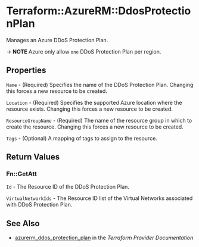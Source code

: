 # Terraform::AzureRM::DdosProtectionPlan

Manages an Azure DDoS Protection Plan.

-> **NOTE** Azure only allow `one` DDoS Protection Plan per region.

## Properties

`Name` - (Required) Specifies the name of the DDoS Protection Plan. Changing this forces a new resource to be created.

`Location` - (Required) Specifies the supported Azure location where the resource exists. Changing this forces a new resource to be created.

`ResourceGroupName` - (Required) The name of the resource group in which to create the resource. Changing this forces a new resource to be created.

`Tags` - (Optional) A mapping of tags to assign to the resource.


## Return Values

### Fn::GetAtt

`Id` - The Resource ID of the DDoS Protection Plan.

`VirtualNetworkIds` - The Resource ID list of the Virtual Networks associated with DDoS Protection Plan.

## See Also

* [azurerm_ddos_protection_plan](https://www.terraform.io/docs/providers/azurerm/r/ddos_protection_plan.html) in the _Terraform Provider Documentation_